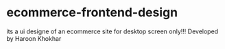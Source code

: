 # ecommerce-frontend-design
its a ui designe of an ecommerce site for desktop screen only!!!
Developed by Haroon Khokhar 